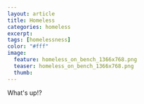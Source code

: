 ```yaml
---
layout: article
title: Homeless
categories: homeless
excerpt:
tags: [homelessness]
color: "#fff"
image:
  feature: homeless_on_bench_1366x768.png
  teaser: homeless_on_bench_1366x768.png
  thumb:
---
```



What's up!?
